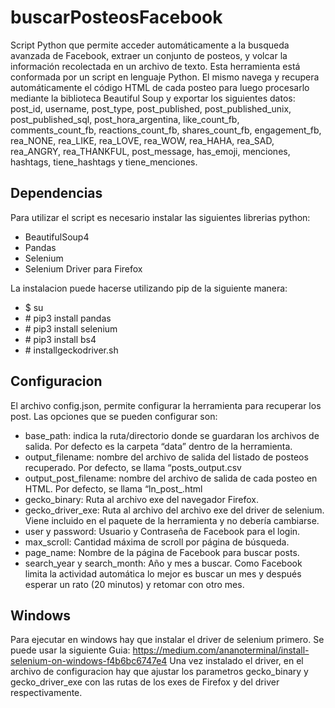 # buscarPosteosFacebook

Script Python que permite acceder automáticamente a la busqueda avanzada de Facebook, extraer un conjunto de posteos, y volcar la información recolectada en un archivo de texto.
Esta herramienta está conformada por un script en lenguaje Python. El mismo navega y recupera automáticamente el código HTML de cada posteo para luego procesarlo mediante la biblioteca Beautiful Soup y exportar los siguientes datos: post_id, username, post_type, post_published, post_published_unix, post_published_sql, post_hora_argentina, like_count_fb, comments_count_fb, reactions_count_fb, shares_count_fb, engagement_fb, rea_NONE, rea_LIKE, rea_LOVE, rea_WOW, rea_HAHA, rea_SAD, rea_ANGRY, rea_THANKFUL, post_message, has_emoji, menciones, hashtags, tiene_hashtags y tiene_menciones.

## Dependencias

Para utilizar el script es necesario instalar las siguientes librerias python:

- BeautifulSoup4
- Pandas
- Selenium
- Selenium Driver para Firefox

La instalacion puede hacerse utilizando pip de la siguiente manera:

- \$ su
- \# pip3 install pandas
- \# pip3 install selenium
- \# pip3 install bs4
- \# installgeckodriver.sh

## Configuracion

El archivo config.json, permite configurar la herramienta para recuperar los post.
Las opciones que se pueden configurar son:

- base_path: indica la ruta/directorio donde se guardaran los archivos de salida. Por defecto es la carpeta “data” dentro de la herramienta.
- output_filename: nombre del archivo de salida del listado de posteos recuperado. Por defecto, se llama “posts_output.csv
- output_post_filename: nombre del archivo de salida de cada posteo en HTML. Por defecto, se llama “ln_post_.html
- gecko_binary: Ruta al archivo exe del navegador Firefox.
- gecko_driver_exe: Ruta al archivo del archivo exe del driver de selenium. Viene incluido en el paquete de la herramienta y no debería cambiarse.
- user y password: Usuario y Contraseña de Facebook para el login.
- max_scroll: Cantidad máxima de scroll por página de búsqueda.
- page_name: Nombre de la página de Facebook para buscar posts. 
- search_year y search_month: Año y mes a buscar. Como Facebook limita la actividad automática lo mejor es buscar un mes y después esperar un rato (20 minutos) y retomar con otro mes.

## Windows

Para ejecutar en windows hay que instalar el driver de selenium primero. Se puede usar la siguiente Guia: <https://medium.com/ananoterminal/install-selenium-on-windows-f4b6bc6747e4>
Una vez instalado el driver, en el archivo de configuracion hay
que ajustar los parametros gecko_binary y gecko_driver_exe con las rutas de los exes de Firefox y del driver respectivamente.
